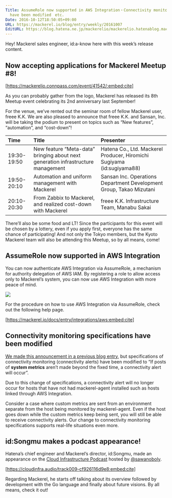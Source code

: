 ```yaml
---
Title: AssumeRole now supported in AWS Integration・Connectivity monitoring specifications
  have been modified　etc.
Date: 2016-10-12T18:50:05+09:00
URL: https://mackerel.io/blog/entry/weekly/20161007
EditURL: https://blog.hatena.ne.jp/mackerelio/mackerelio.hatenablog.mackerel.io/atom/entry/10328749687189088952
---
```


Hey! Mackerel sales engineer, id:a-know here with this week’s release content.


## Now accepting applications for Mackerel Meetup #8!

[https://mackerelio.connpass.com/event/41542/:embed:cite]

As you can probably gather from the logo, Mackerel has released its 8th Meetup event celebrating its 2nd anniversary last September!

For the venue, we’ve rented out the seminar room of fellow Mackerel user, freee K.K. We are also pleased to announce that freee K.K. and Sansan, Inc. will be taking the podium to present on topics such as “New features”, “automation”, and “cost-down”!

|Time|Title|Presenter|
|:--|:--|:--|
|19:30-19:50|New feature “Meta-data” bringing about next generation infrastructure management|Hatena Co., Ltd. Mackerel Producer, Hiromichi Sugiyama (id:sugiyama88)|
|19:50-20:10|Automation and uniform management with Mackerel|Sansan Inc. Operations Department Development Group, Takao Mizutani|
|20:10-20:30|From Zabbix to Mackerel, and realized cost-down with Mackerel|freee K.K. Infrastructure Team, Manabu Sakai|

There’ll also be some food and LT! Since the participants for this event will be chosen by a lottery, even if you apply first, everyone has the same chance of participating! And not only the Tokyo members, but the Kyoto Mackerel team will also be attending this Meetup, so by all means, come!  

## AssumeRole now supported in AWS Integration

You can now authenticate AWS Integration via AssumeRole, a mechanism for authority delegation of AWS IAM. By registering a role to allow access only to Mackerel’s system, you can now use AWS Integration with more peace of mind.

![](https://cdn-ak.f.st-hatena.com/images/fotolife/a/andyyk/20161012/20161012184029.png)

For the procedure on how to use AWS Integration via AssumeRole, check out the following help page.

[https://mackerel.io/docs/entry/integrations/aws:embed:cite]

## Connectivity monitoring specifications have been modified

[We made this announcement in a previous blog entry](https://mackerel.io/blog/entry/weekly/20160923), but specifications of connectivity monitoring (connectivity alerts) have been modified to “If posts of **system metrics** aren’t made beyond the fixed time, a connectivity alert will occur”.

Due to this change of specifications, a connectivity alert will no longer occur for hosts that have not had mackerel-agent installed such as hosts linked through AWS Integration.

Consider a case where custom metrics are sent from an environment separate from the host being monitored by mackerel-agent. Even if the host goes down while the custom metrics keep being sent, you will still be able to receive connectivity alerts. Our change to connectivity monitoring specifications supports real-life situations even more.

## id:Songmu makes a podcast appearance!

Hatena’s chief engineer and Mackerel’s director, id:Songmu, made an appearance on the [Cloud Infrastructure Podcast](https://cloudinfra.audio/) hosted by [@sawanoboly](https://twitter.com/sawanoboly).

[https://cloudinfra.audio/track009-cf926116d9e8:embed:cite]

Regarding Mackerel, he starts off talking about its overview followed by development with the Go language and finally about future visions. By all means, check it out!
